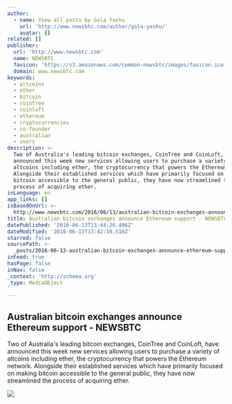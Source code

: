 ```yaml
---
author:
  - name: View all posts by Gola Yashu
    url: 'http://www.newsbtc.com/author/gola-yashu/'
    avatar: {}
related: []
publisher:
  url: 'http://www.newsbtc.com'
  name: NEWSBTC
  favicon: 'https://s3.amazonaws.com/common-newsbtc/images/favicon.ico'
  domain: www.newsbtc.com
keywords:
  - altcoins
  - ether
  - bitcoin
  - cointree
  - coinloft
  - ethereum
  - cryptocurrencies
  - co-founder
  - australian
  - users
description: >-
  Two of Australia's leading bitcoin exchanges, CoinTree and CoinLoft, have
  announced this week new services allowing users to purchase a variety of
  altcoins including ether, the cryptocurrency that powers the Ethereum network.
  Alongside their established services which have primarily focused on making
  bitcoin accessible to the general public, they have now streamlined the
  process of acquiring ether.
inLanguage: en
app_links: []
isBasedOnUrl: >-
  http://www.newsbtc.com/2016/06/13/australian-bitcoin-exchanges-announce-ethereum-support/
title: Australian bitcoin exchanges announce Ethereum support - NEWSBTC
datePublished: '2016-06-13T13:44:26.406Z'
dateModified: '2016-06-13T13:42:10.516Z'
starred: false
sourcePath: >-
  _posts/2016-06-13-australian-bitcoin-exchanges-announce-ethereum-support-new.md
inFeed: true
hasPage: false
inNav: false
_context: 'http://schema.org'
_type: MediaObject

---
```

<article style=""><h1>Australian bitcoin exchanges announce Ethereum support - NEWSBTC</h1><p>Two of Australia's leading bitcoin exchanges, CoinTree and CoinLoft, have announced this week new services allowing users to purchase a variety of altcoins including ether, the cryptocurrency that powers the Ethereum network. Alongside their established services which have primarily focused on making bitcoin accessible to the general public, they have now streamlined the process of acquiring ether.</p><img src="http://s3.amazonaws.com/main-newsbtc-images/2016/06/13143342/CoinTree-CoinLoft-Announce-Ethereum-Support.png" /></article>